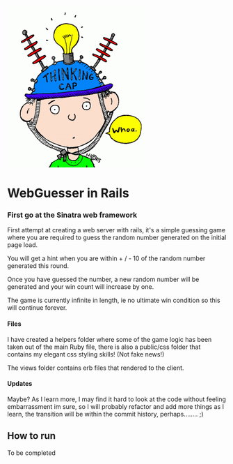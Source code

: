 ![alt text][logo]

[logo]: ./logo.gif "Logo Title Text 2"
# WebGuesser in Rails

### First go at the Sinatra web framework 

First attempt at creating a web server with rails, it's a simple guessing game where you are 
required to guess the random number generated on the initial page load.

You will get a hint when you are within + / - 10 of the random number generated this round.

Once you have guessed the number, a new random number will be generated and your win count will increase by one.

The game is currently infinite in length, ie no ultimate win condition so this will continue forever.

#### Files

I have created a helpers folder where some of the game logic has been taken out of the main Ruby file, there
is also a public/css folder that contains my elegant css styling skills! (Not fake news!)

The views folder contains erb files that rendered to the client.


#### Updates

Maybe? As I learn more, I may find it hard to look at the code without feeling embarrassment im sure, so I will probably refactor
and add more things as I learn, the transition will be within the commit history, perhaps........ ;)

## How to run

To be completed